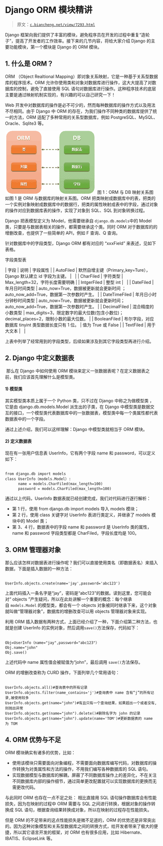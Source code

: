 # Django ORM 模块精讲

> 原文：[`c.biancheng.net/view/7293.html`](http://c.biancheng.net/view/7293.html)

Django 框架向我们提供了丰富的模块，避免程序员在开发的过程中重复“造轮子”，提高了开发者的工作效率。接下来的几节内容，将给大家介绍 Django 的主要功能模块，第一个模块是 Django 的 ORM 模块。

## 1\. 什么是 ORM？

ORM （Object Realtional Mapping）即对象关系映射，它是一种基于关系型数据库的程序技术。ORM 允许你使用类和对象对数据库进行操作，这大大提高了对数据库的控制，避免了直接使用 SQL 语句对数据库进行操作。这种程序技术的底层主要是通过映射机制实现的，有兴趣的可以自己研究一下！

Web 开发中对数据库的操作是必不可少的，然而每种数据库的操作方式以及用法不尽相同。由于 Django 中 ORM 的存在，为我们操作不同种类的数据库提供了统一的方法，ORM 适配了多种常用的关系型数据库，例如 PostgreSQL、MySQL、Oracle、Sqlite3 等。

![图 1 ORM 与 DB 映射](img/2043264493d043e7aed83de2e8c0ff3a.png)
图 1：ORM 与 DB 映射关系图
如图 1 是 ORM 与数据库的映射关系图。ORM 把类映射成数据库中的表，把类的一个实例对象映射成数据库中的数据行，把类的属性映射成表中的字段，通过对象的操作对应到数据库表的操作，实现了对象到 SQL、SQL 到对象转换过程。

Django 把表模型定义为 Model，他需要继承自 `django.db.models`中的 Model 类，只要是与数据表相关的操作，都需要继承这个类。同时 ORM 对于数据库的的增删改查，也提供了一些简单的 API，例如 F 查询、Q 查询。

针对数据库中的字段类型，Django ORM 都有对应的 “xxxField” 来表述，见如下表格。

字段类型表

| 字段 | 说明 | 字段属性 |
| AutoFiled | 默然自增主键（Primary_key=Ture），Django 默认建立 id 字段为主键。 |   |
| CharFiled | 字符类型 | Max_length=32，字符长度需要明确 |
| IntgerFiled | 整型 int |   |
| DateFiled | 年月日时间类型 | auto_now=True，数据被更新就会更新时间 ；auto_now_add=True，数据第一次参数时产生。 |
| DateTimeFiled | 年月日小时分钟秒时间类型 | auto_now=True，数据被更新就会更新时间； auto_now_add=True，数据第一次参数时产生。 |
| DecimalFiled | 混合精度的小数类型 | max_digits=3，限定数字的最大位数(包含小数位)；decimal_places=2，限制小数的最大位数。 |
| BooleanFiled | 布尔字段，对应数据库 tinyint 类型数据长度只有 1 位。 | 值为 True 或 False |
| TextFiled | 用于大文本 |   |

上表中列举了经常用到的字段类型，后续如果涉及到其它字段类型再进行介绍。

## 2\. Django 中定义数据表

 那么在 Django 中如何使用 ORM 模块来定义一张数据表呢？在定义数据表之前，我们应该首先理解什么是模型类。

#### 1) 模型类

其实模型类本质上属于一个 Python 类，只不过在 Django 中称之为做模型类 ，它是由 django.db.models.Model 派生出的子类，在 Django 中模型类是数据交互的接口，一个模型类代表数据库中的一张数据表，模型类中每一个类属性都代表数据表中的一个字段。

通过上述介绍，我们可以这样理解：Django 中模型类就相当于 ORM 模块。

#### 2) 定义数据表

现在有一张用户信息表 UserInfo，它有两个字段 name 和 password，可以定义如下：

```

from django.db import models
class UserInfo（models.Model）:
      name = models.CharFiled(max_length=100)
      password = models.CharFiled(max_length=100)

```

通过以上代码，UserInfo 数据表就已经创建完成，我们对代码进行逐行解析：

*   第 1 行，使用 from django.db import models 导入 models 模块；
*   第 2 行，使用 class 关键字对 UserInfo 表进行类定义，并继承了 models 模块中的 Model 类；
*   第 3、4 行，数据表中的字段 name 和 password 是 UserInfo 类的属性，name 和 password 字段类型都是 CharFiled，字段长度均是 100。

## 3\. ORM 管理器对象

那么应该怎样对数据表进行操作呢？我们可以直接使用类名（即数据表名）来插入数据，下面是插入数据的一种方法：

```

UserInfo.objects.create(name='jay',password='abc123')
```

上面代码插入一条名字是“jay”，密码是“abc123”的数据。读到这里，您可能会对“ objects ”产生疑问，所以在此处讲解一个重要的概念：每个继承自 `models.Model` 的模型类，都会有一个 objects 对象被同时继承下来，这个对象就叫做“管理器对象”，数据库的增删改查可以用 objects 管理器对象来实现。

利用 ORM 插入数据有两种方式，上面已经介绍了一种，下面介绍第二种方法，也就是创建 UserInfo 的实例对象，然后调用`save()`方法保存，代码如下：

```

Obj=UserInfo（name="jay",password="abc123"）
Obj.name="john"
Obj.save()

```

上述代码中 name 属性值会被赋值为“john”，最后调用 `save()`方法保存。

ORM 的增删改查称为 CURD 操作，下面列举几个常用语句： 

```

UserInfo.objects.all()#查询表中的所有记录
UserInfo.objects.filter(name_contains='j')#查询表中 name 含有“j”的所有记录,被使用较多
UserInfo.objects.get(name="john")#有且只有一个查询结果，如果超出一个或者没有,则抛出异常
UserInfo.objects.get(name="john").delete()#删除名字为 john 的记录
UserInfo.objects.get(name="john").update(name='TOM')#更新数据表的 name 为 TOM
```

## 4\. ORM 优势与不足

ORM 模块确实有诸多的优势，比如：

*   使用该模块只需要面向对象编程，不需要面向数据库编写代码，对数据库的操作转换为对类属性和方法的操作，不用我们编写各种数据库的 SQL 语句。
*   实现数据模型与数据库的解耦，屏蔽了不同数据库操作上的差异化，不在关注不同数据库内部的操作细节，通过简单更改配置就可以实现数据库的更换而无需更改代码。

与此同时 ORM 也存在一点不足之处：
相比直接用 SQL 语句操作数据库会有性能损失，因为在映射的过程中 ORM 需要与 SQL 之间进行转换，根据对象的操作转换成 SQL 语句，根据查询结果转换成对象，所以在映射的过程存在性能损失。

但是 ORM 的不足带来的这点性能损失是微不足道的，ORM 的优势还是非常突出的。因为这种对象模型和关系型数据库之间的转换方式，给开发者带来了极大的便捷，所以其它语言开发的框架，对 ORM 也有很多应用，比如 Hibernate、IBATIS、EclipseLink 等。